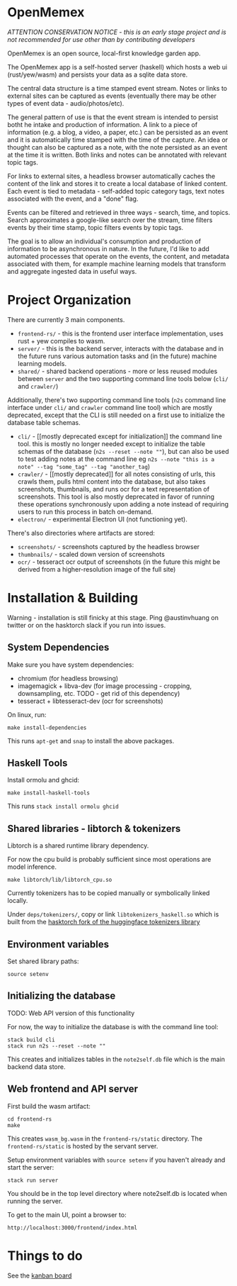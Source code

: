 # OpenMemex

*ATTENTION CONSERVATION NOTICE - this is an early stage project and is not recommended for use other than by contributing developers*

OpenMemex is an open source, local-first knowledge garden app.

The OpenMemex app is a self-hosted server (haskell) which hosts a web ui (rust/yew/wasm) and persists your data as a sqlite data store.

The central data structure is a time stamped event stream. Notes or links to external sites can be captured as events (eventually there may be other types of event data - audio/photos/etc). 

The general pattern of use is that the event stream is intended to persist botht he intake and production of information. A link to a piece of information (e.g. a blog, a video, a paper, etc.) can be persisted as an event and it is automatically time stamped with the time of the capture. An idea or thought can also be captured as a note, with the note persisted as an event at the time it is written. Both links and notes can be annotated with relevant topic tags.

For links to external sites, a headless browser automatically caches the content of the link and stores it to create a local database of linked content. Each event is tied to metadata - self-added topic category tags, text notes associated with the event, and a "done" flag.

Events can be filtered and retrieved in three ways - search, time, and topics. Search approximates a google-like search over the stream, time filters events by their time stamp, topic filters events by topic tags. 

The goal is to allow an individual's consumption and production of information to be asynchronous in nature. In the future, I'd like to add automated processes that operate on the events, the content, and metadata associated with them, for example machine learning models that transform and aggregate ingested data in useful ways. 

# Project Organization

There are currently 3 main components.

- `frontend-rs/` - this is the frontend user interface implementation, uses rust + yew compiles to wasm.
- `server/` - this is the backend server, interacts with the database and in the future runs various automation tasks and (in the future) machine learning models.
- `shared/` - shared backend operations - more or less reused modules between `server` and the two supporting command line tools below (`cli/` and `crawler/`)

Additionally, there's two supporting command line tools (`n2s` command line interface under `cli/` and `crawler` command line tool) which are mostly deprecated, except that the CLI is still needed on a first use to initialize the database table schemas.

- `cli/` - [[mostly deprecated except for initialization]] the command line tool. this is mostly no longer needed except to initialize the table schemas of the database (`n2s --reset --note ""`), but can also be used to test adding notes at the command line eg `n2s --note "this is a note" --tag "some_tag" --tag "another_tag`)
- `crawler/` - [[mostly deprecated]] for all notes consisting of urls, this crawls them, pulls html content into the database, but also takes screenshots, thumbnails, and runs ocr for a text representation of screenshots. This tool is also mostly deprecated in favor of running these operations synchronously upon adding a note instead of requiring users to run this process in batch on-demand.
- `electron/` - experimental Electron UI (not functioning yet).

There's also directories where artifacts are stored:

- `screenshots/` - screenshots captured by the headless browser
- `thumbnails/` - scaled down version of screenshots
- `ocr/` - tesseract ocr output of screenshots (in the future this might be derived from a higher-resolution image of the full site)

# Installation & Building

Warning - installation is still finicky at this stage. Ping @austinvhuang on twitter or on the hasktorch slack if you run into issues.

## System Dependencies

Make sure you have system dependencies:

- chromium (for headless browsing)
- imagemagick + libva-dev (for image processing - cropping, downsampling, etc. TODO - get rid of this dependency)
- tesseract + libtesseract-dev (ocr for screenshots)

On linux, run:

`make install-dependencies`

This runs `apt-get` and `snap` to install the above packages.

## Haskell Tools

Install ormolu and ghcid:

`make install-haskell-tools`

This runs `stack install ormolu ghcid`

## Shared libraries - libtorch & tokenizers

Libtorch is a shared runtime library dependency. 

For now the cpu build is probably sufficient since most operations are model inference.

`make libtorch/lib/libtorch_cpu.so`

Currently tokenizers has to be copied manually or symbolically linked locally.

Under `deps/tokenizers/`, copy or link `libtokenizers_haskell.so` which is built from the [hasktorch fork of the huggingface tokenizers library](https://github.com/hasktorch/tokenizers)

## Environment variables

Set shared library paths:

`source setenv`

## Initializing the database

TODO: Web API version of this functionality

For now, the way to initialize the database is with the command line tool:

```
stack build cli
stack run n2s --reset --note ""
```

This creates and initializes tables in the `note2self.db` file which is the main backend data store.

## Web frontend and API server

First build the wasm artifact:

```
cd frontend-rs
make
```

This creates `wasm_bg.wasm` in the `frontend-rs/static` directory. The `frontend-rs/static` is hosted by the servant server.

Setup environment variables with `source setenv` if you haven't already and start the server:

```
stack run server
```

You should be in the top level directory where note2self.db is located when running the server.

To get to the main UI, point a browser to:

```
http://localhost:3000/frontend/index.html
```

# Things to do

See the [kanban board](https://github.com/austinvhuang/note2self/projects/1)
